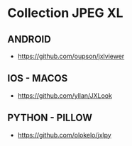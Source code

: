 # Collection JPEG XL

## ANDROID
- https://github.com/oupson/jxlviewer

## IOS - MACOS
-  https://github.com/yllan/JXLook

## PYTHON - PILLOW
-  https://github.com/olokelo/jxlpy
